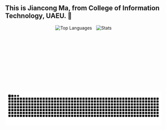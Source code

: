 ## This is Jiancong Ma, from College of Information Technology, UAEU. 👋
<p align="center">
  <img src="https://github-readme-stats.vercel.app/api/top-langs/?username=mjc030225&layout=compact" 
       alt="Top Languages" height="200" style="display: inline-block; margin-right: 10px;" />
  <img src="https://github-readme-stats.vercel.app/api?username=mjc030225&show_icons=true&include_all_commits=true&count_private=true" 
       alt="Stats" height="200" style="display: inline-block;" />
</p>

<picture>
  <source media="(prefers-color-scheme: dark)" srcset="https://raw.githubusercontent.com/mjc030225/mjc030225/output/github-contribution-grid-snake-dark.svg">
  <!-- <source media="(prefers-color-scheme: light)" srcset="https://raw.githubusercontent.com/mjc030225/mjc030225/output/github-contribution-grid-snake.svg"> -->
  <img alt="github contribution grid snake animation" src="https://raw.githubusercontent.com/mjc030225/mjc030225/output/github-contribution-grid-snake.svg">
</picture>

